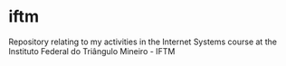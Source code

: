 # iftm
Repository relating to my activities in the Internet Systems course at the Instituto Federal do Triângulo Mineiro - IFTM
